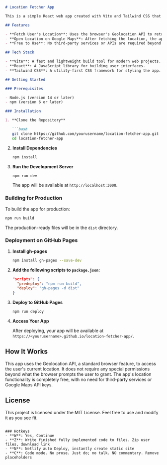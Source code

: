 

```markdown
# Location Fetcher App

This is a simple React web app created with Vite and Tailwind CSS that fetches the user's current location using the Geolocation API. The app provides a button to get the user's precise location and another to open the location on Google Maps. This solution is completely free and does not require any paid services or APIs.

## Features

- **Fetch User's Location**: Uses the browser's Geolocation API to retrieve the user's current latitude and longitude.
- **Open Location on Google Maps**: After fetching the location, the app provides a button that opens the location directly on Google Maps.
- **Free to Use**: No third-party services or APIs are required beyond the standard Geolocation API provided by modern browsers.

## Tech Stack

- **Vite**: A fast and lightweight build tool for modern web projects.
- **React**: A JavaScript library for building user interfaces.
- **Tailwind CSS**: A utility-first CSS framework for styling the app.

## Getting Started

### Prerequisites

- Node.js (version 14 or later)
- npm (version 6 or later)

### Installation

1. **Clone the Repository**

   ```bash
   git clone https://github.com/yourusername/location-fetcher-app.git
   cd location-fetcher-app
   ```

2. **Install Dependencies**

   ```bash
   npm install
   ```

3. **Run the Development Server**

   ```bash
   npm run dev
   ```

   The app will be available at `http://localhost:3000`.

### Building for Production

To build the app for production:

```bash
npm run build
```

The production-ready files will be in the `dist` directory.

### Deployment on GitHub Pages

1. **Install gh-pages**

   ```bash
   npm install gh-pages --save-dev
   ```

2. **Add the following scripts to `package.json`:**

   ```json
   "scripts": {
     "predeploy": "npm run build",
     "deploy": "gh-pages -d dist"
   }
   ```

3. **Deploy to GitHub Pages**

   ```bash
   npm run deploy
   ```

4. **Access Your App**

   After deploying, your app will be available at `https://<yourusername>.github.io/location-fetcher-app/`.

## How It Works

This app uses the Geolocation API, a standard browser feature, to access the user's current location. It does not require any special permissions beyond what the browser prompts the user to grant. The app's location functionality is completely free, with no need for third-party services or Google Maps API keys.

## License

This project is licensed under the MIT License. Feel free to use and modify it as you see fit.
```

### Hotkeys
- **W**: Yes, Continue  
- **Z**: Write finished fully implemented code to files. Zip user files, download link  
- **N**: Netlify auto Deploy, instantly create static site  
- **C**: Code mode. No prose. Just do; no talk. NO commentary. Remove placeholders
